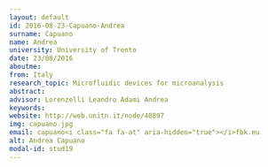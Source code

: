 ```yaml
---
layout: default 
id: 2016-08-23-Capuano-Andrea
surname: Capuano
name: Andrea
university: University of Trento
date: 23/08/2016
aboutme: 
from: Italy
research_topic: Microfluidic devices for microanalysis
abstract: 
advisor: Lorenzelli Leandro Adami Andrea
keywords: 
website: http://web.unitn.it/node/40897
img: capuano.jpg
email: capuano<i class="fa fa-at" aria-hidden="true"></i>fbk.eu
alt: Andrea Capuano
modal-id: stud19
---
```

